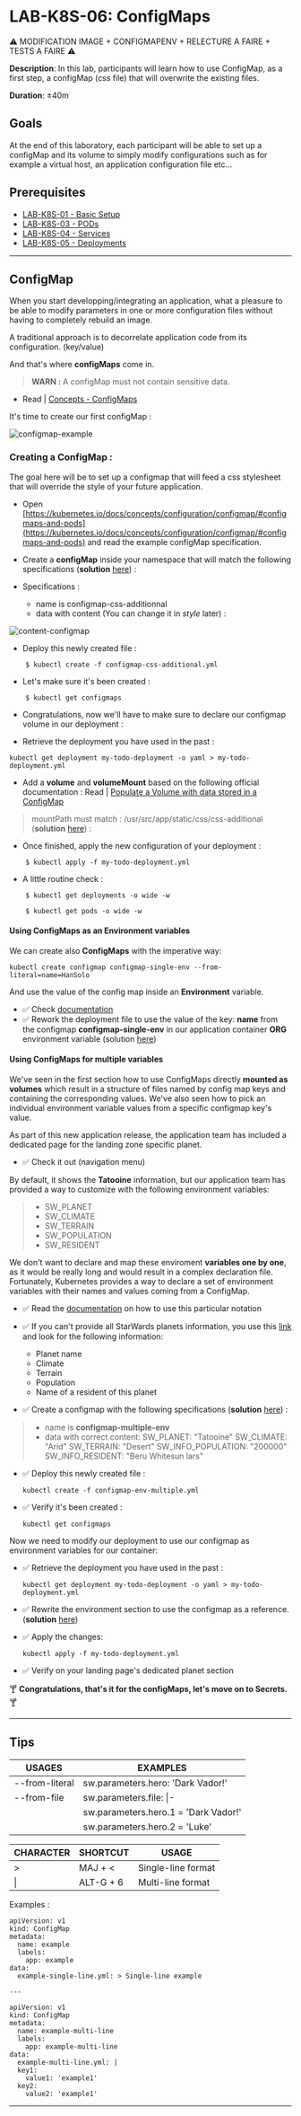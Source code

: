 # LAB-K8S-06: ConfigMaps

⚠️ MODIFICATION IMAGE + CONFIGMAPENV + RELECTURE A FAIRE + TESTS A FAIRE ⚠️

**Description**: In this lab, participants will learn how to use ConfigMap, as a first step, a configMap (css file) that will overwrite the existing files.

**Duration**: ±40m

## Goals
At the end of this laboratory, each participant will be able to set up a configMap and its volume to simply modify configurations such as for example a virtual host, an application configuration file etc...

## Prerequisites
 - [LAB-K8S-01 - Basic Setup](../LAB-K8S-01/README.MD)
 - [LAB-K8S-03 - PODs](../LAB-K8S-03/README.MD)
 - [LAB-K8S-04 - Services](../LAB-K8S-04/README.MD)
 - [LAB-K8S-05 - Deployments](../LAB-K8S-05/README.MD)

---
## ConfigMap
When you start developping/integrating an application, what a pleasure to be able to modify parameters in one or more configuration files without having to completely rebuild an image.

A traditional approach is to decorrelate application code from its configuration. (key/value)

And that's where **configMaps** come in.

>**WARN :** A configMap must not contain sensitive data.

 - Read | [Concepts - ConfigMaps](https://kubernetes.io/docs/concepts/configuration/configmap/)
 
It's time to create our first configMap :

![configmap-example](./img/03-configmap.gif)

### Creating a ConfigMap :

The goal here will be to set up a configmap that will feed a css stylesheet that will override the style of your future application.

- Open [https://kubernetes.io/docs/concepts/configuration/configmap/#configmaps-and-pods](https://kubernetes.io/docs/concepts/configuration/configmap/#configmaps-and-pods) and read the example configMap specification.

- Create a  **configMap**  inside your namespace that will match the following specifications (**solution**  [here](https://github.com/sokube/kubernetes-training/blob/master/LAB-K8S-06/solutions/01-simple-todo-configmap.yml)) :
- Specifications : 

	- name is configmap-css-additionnal
	- data with content (You can change it in *style* later) :

![content-configmap](./img/02-configmap.png)

- Deploy this newly created file : 
``` shell
    $ kubectl create -f configmap-css-additional.yml
```
- Let's make sure it's been created :
``` shell
    $ kubectl get configmaps
```    
- Congratulations, now we'll have to make sure to declare our configmap volume in our deployment : 

 - Retrieve the deployment you have used in the past :
``` shell
kubectl get deployment my-todo-deployment -o yaml > my-todo-deployment.yml
```

- Add a **volume** and **volumeMount** based on the following official documentation : Read | [Populate a Volume with data stored in a ConfigMap
](https://kubernetes.io/docs/tasks/configure-pod-container/configure-pod-configmap/#populate-a-volume-with-data-stored-in-a-configmap)
> mountPath must match : /usr/src/app/static/css/css-additional (**solution**  [here](https://github.com/sokube/kubernetes-training/blob/master/LAB-K8S-06/solutions/02-simple-todo-pod-deployment-configmap.yml)) :

- Once finished, apply the new configuration of your deployment :

``` shell
    $ kubectl apply -f my-todo-deployment.yml
```
- A little routine check :

``` shell
    $ kubectl get deployments -o wide -w
```

``` shell
    $ kubectl get pods -o wide -w
```

#### Using ConfigMaps as an Environment variables

We can create also **ConfigMaps** with the imperative way:

``` shell
kubectl create configmap configmap-single-env --from-literal=name=HanSolo
```

And use the value of the config map inside an **Environment** variable.

- :white_check_mark: Check [documentation](https://kubernetes.io/docs/tasks/configure-pod-container/configure-pod-configmap/#define-container-environment-variables-using-configmap-data)
- :white_check_mark: Rework the deployment file to use the value of the key: **name** from the configmap **configmap-single-env** in our application container **ORG** environment variable (solution [here](./solutions/02-simple-todo-pod-deployment-configmap-env.yml))
 

#### Using ConfigMaps for multiple variables

We've seen in the first section how to use ConfigMaps directly **mounted as volumes** which result in a structure of files named by config map keys and containing the corresponding values. We've also seen how to pick an individual environment variable values from a specific configmap key's value.

As part of this new application release, the application team has included a dedicated page for the landing zone specific planet.

- :white_check_mark: Check it out (navigation menu)

By default, it shows the **Tatooine** information, but our application team has provided a way to customize with the following environment variables:
>- SW_PLANET
>- SW_CLIMATE
>- SW_TERRAIN
>- SW_POPULATION
>- SW_RESIDENT

We don't want to declare and map these enviroment **variables one by one**, as it would be really long and would result in a complex declaration file. Fortunately, Kubernetes provides a way to declare a set of environment variables with their names and values coming from a ConfigMap.

- :white_check_mark: Read the [documentation](https://kubernetes.io/docs/tasks/configure-pod-container/configure-pod-configmap/#configure-all-key-value-pairs-in-a-configmap-as-container-environment-variables) on how to use this particular notation
- :white_check_mark: If you can't provide all StarWards planets information, you use this [link](https://swapi.dev/api/planets/) and look for the following information: 
	- Planet name
	- Climate
	- Terrain
	- Population
	- Name of a resident of this planet

- :white_check_mark: Create a configmap with the following specifications (**solution**  [here](https://github.com/sokube/kubernetes-training/blob/master/LAB-K8S-06/solutions/03-simple-todo-configmap-env.yml)) : 

> - name is **configmap-multiple-env**
> - data with correct content:
> SW_PLANET: "Tatooine"
> SW_CLIMATE: "Arid"
> SW_TERRAIN: "Desert"
> SW_INFO_POPULATION: "200000"
> SW_INFO_RESIDENT: "Beru Whitesun lars"

- :white_check_mark: Deploy this newly created file : 
  ``` shell
  kubectl create -f configmap-env-multiple.yml
  ```

- :white_check_mark: Verify it's been created :
  ``` shell
  kubectl get configmaps
  ```

Now we need to modify our deployment to use our configmap as environment variables for our container:

- :white_check_mark: Retrieve the deployment you have used in the past :
  ``` shell
  kubectl get deployment my-todo-deployment -o yaml > my-todo-deployment.yml
  ```

- :white_check_mark: Rewrite the environment section to use the configmap as a reference. (**solution**  [here](./solutions/04-simple-todo-pod-deployment-configmap-env-multiple.yml))

- :white_check_mark: Apply the changes:
  ``` shell
  kubectl apply -f my-todo-deployment.yml
  ```
- :white_check_mark: Verify on your landing page's dedicated planet section

:cocktail: **Congratulations, that's it for the configMaps, let's move on to Secrets.**:cocktail:

--- 
## Tips

| USAGES | EXAMPLES |
|--|--|
| --from-literal | sw.parameters.hero: 'Dark Vador!' |
| --from-file | sw.parameters.file: \|-  
| | sw.parameters.hero.1 = 'Dark Vador!' |
| | sw.parameters.hero.2 = 'Luke' |

| CHARACTER | SHORTCUT | USAGE |
|--|--|--|
| > | MAJ + < | Single-line format |
| \| | ALT-G + 6 | Multi-line format |

Examples : 

    apiVersion: v1
    kind: ConfigMap
    metadata:
      name: example
      labels:
        app: example
    data:
      example-single-line.yml: > Single-line example
	
    ---
    
    apiVersion: v1
    kind: ConfigMap
    metadata:
      name: example-multi-line
      labels:
        app: example-multi-line
    data:
      example-multi-line.yml: | 
	  key1:
	    value1: 'example1'
	  key2:
	    value2: 'example1'
	  
---
